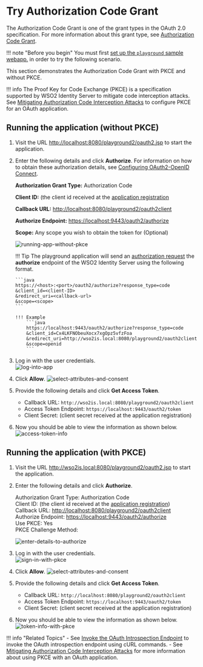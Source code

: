 # Try Authorization Code Grant

The Authorization Code Grant is one of the grant types in the OAuth 2.0
specification. For more information about this grant type, see
[Authorization Code Grant](../../learn/authorization-code-grant).

!!! note "Before you begin" 
    You must first
    [set up the `playground` sample webapp.](../../learn/deploying-the-sample-app/#deploying-the-playground2-webapp)
    in order to try the following scenario.   

This section demonstrates the Authorization Code Grant with PKCE and
without PKCE.

!!! info 
    The Proof Key for Code Exchange (PKCE) is a specification supported by
    WSO2 Identity Server to mitigate code interception attacks. See
    [Mitigating Authorization Code Interception
    Attacks](../../administer/mitigating-authorization-code-interception-attacks)
    to configure PKCE for an OAuth application.

## Running the application (without PKCE)

1.  Visit the URL <http://localhost:8080/playground2/oauth2.jsp> to
    start the application.

2.  Enter the following details and click **Authorize**. For
    information on how to obtain these authorization details, see
    [Configuring OAuth2-OpenID
    Connect](../../learn/configuring-oauth2-openid-connect).

    **Authorization Grant Type:** Authorization Code 
    
    **Client ID:** (the client id received at the
    [application registration](../../learn/deploying-the-sample-app/#configuring-the-service-provider_1)
    
    **Callback URL:**
    <http://localhost:8080/playground2/oauth2client>  
    
    **Authorize Endpoint:** <https://localhost:9443/oauth2/authorize>
    
    **Scope:** Any scope you wish to obtain the token for (Optional)

    ![running-app-without-pkce](../assets/img/learn/oauth-play.png) 
    
    !!! Tip 
        The playground application will send an
        [authorization request](https://tools.ietf.org/html/rfc6749#section-4.1.1)
        the **authorize** endpoint of the WSO2 Identity Server using the
        following format.
        
        ```java
        https://<host>:<port>/oauth2/authorize?response_type=code
        &client_id=<client-ID>
        &redirect_uri=<callback-url>
        &scope=<scope>
        ```
        
        !!! Example
            ```java
            https://localhost:9443/oauth2/authorize?response_type=code
            &client_id=Cx4LKFNObeuXocx7xgOpz5vfzFoa
            &redirect_uri=http://wso2is.local:8080/playground2/oauth2client
            &scope=openid
            ``` 

3.  Log in with the user credentials.  
    ![log-into-app](../assets/img/learn/login-oauth.png) 

4.  Click **Allow**.
    ![select-attributes-and-consent](../assets/img/learn/remember-consent.png) 

5.  Provide the following details and click **Get Access Token**.

    -   Callback URL: `http://wso2is.local:8080/playground2/oauth2client`
    -   Access Token Endpoint: `https://localhost:9443/oauth2/token`
    -   Client Secret: (client secret received at the application registration)

6.  Now you should be able to view the information as shown below.
    ![access-token-info](../assets/img/learn/playground-screen.png)

## Running the application (with PKCE)

1.  Visit the URL <http://wso2is.local:8080/playground2/oauth2.jsp> to
    start the application.

2.  Enter the following details and click **Authorize**.

    Authorization Grant Type: Authorization Code  
    Client ID: (the client id received at the [application
                                    registration](../../learn/deploying-the-sample-app/#configuring-the-service-provider_1))  
    Callback URL: <http://localhost:8080/playground2/oauth2client>  
    Authorize Endpoint: <https://localhost:9443/oauth2/authorize>  
    Use PKCE: Yes  
    PKCE Challenge Method:

    ![enter-details-to-authorize](../assets/img/learn/playground-pkce.png)

3.  Log in with the user credentials.  
    ![sign-in-with-pkce](../assets/img/learn/login-oauth.png)

4.  Click **Allow**.
    ![select-attributes-and-consent](../assets/img/learn/remember-consent.png)

5.  Provide the following details and click **Get Access Token**.

    -   Callback URL: `http://localhost:8080/playground2/oauth2client`
    -   Access Token Endpoint: `https://localhost:9443/oauth2/token`
    -   Client Secret: (client secret received at the application registration)

6.  Now you should be able to view the information as shown
    below.
    ![token-info-with-pkce](../assets/img/learn/pkce-info.png) 

!!! info "Related Topics"
    -   See [Invoke the OAuth Introspection
        Endpoint](../../learn/invoke-the-oauth-introspection-endpoint)
        to invoke the OAuth introspection endpoint using cURL commands.
    -   See [Mitigating Authorization Code Interception
        Attacks](../../administer/mitigating-authorization-code-interception-attacks)
        for more information about using PKCE with an OAuth application.
